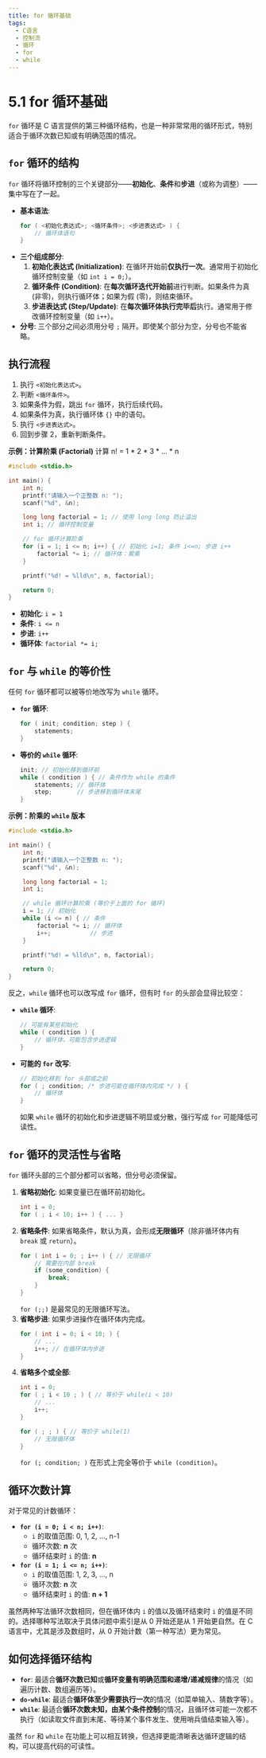 ```yaml
---
title: for 循环基础
tags:
  - C语言
  - 控制流
  - 循环
  - for
  - while
---
```


# 5.1 for 循环基础

`for` 循环是 C 语言提供的第三种循环结构，也是一种非常常用的循环形式，特别适合于循环次数已知或有明确范围的情况。

## `for` 循环的结构

`for` 循环将循环控制的三个关键部分——**初始化**、**条件**和**步进**（或称为调整）——集中写在了一起。

-   **基本语法**:
    ```c
    for ( <初始化表达式>; <循环条件>; <步进表达式> ) {
        // 循环体语句
    }
    ```
-   **三个组成部分**:
    1.  **初始化表达式 (Initialization)**: 在循环开始前**仅执行一次**。通常用于初始化循环控制变量（如 `int i = 0;`）。
    2.  **循环条件 (Condition)**: 在**每次循环迭代开始前**进行判断。如果条件为真 (非零)，则执行循环体；如果为假 (零)，则结束循环。
    3.  **步进表达式 (Step/Update)**: 在**每次循环体执行完毕后**执行。通常用于修改循环控制变量（如 `i++`）。
-   **分号**: 三个部分之间必须用分号 `;` 隔开。即使某个部分为空，分号也不能省略。

## 执行流程

1.  执行 `<初始化表达式>`。
2.  判断 `<循环条件>`。
3.  如果条件为假，跳出 `for` 循环，执行后续代码。
4.  如果条件为真，执行循环体 `{}` 中的语句。
5.  执行 `<步进表达式>`。
6.  回到步骤 2，重新判断条件。

**示例：计算阶乘 (Factorial)**
计算 n! = 1 * 2 * 3 * ... * n

```c
#include <stdio.h>

int main() {
    int n;
    printf("请输入一个正整数 n: ");
    scanf("%d", &n);

    long long factorial = 1; // 使用 long long 防止溢出
    int i; // 循环控制变量

    // for 循环计算阶乘
    for (i = 1; i <= n; i++) { // 初始化 i=1; 条件 i<=n; 步进 i++
        factorial *= i; // 循环体：累乘
    }

    printf("%d! = %lld\n", n, factorial);

    return 0;
}
```
-   **初始化**: `i = 1`
-   **条件**: `i <= n`
-   **步进**: `i++`
-   **循环体**: `factorial *= i;`

## `for` 与 `while` 的等价性

任何 `for` 循环都可以被等价地改写为 `while` 循环。

-   **`for` 循环**:
    ```c
    for ( init; condition; step ) {
        statements;
    }
    ```
-   **等价的 `while` 循环**:
    ```c
    init; // 初始化移到循环前
    while ( condition ) { // 条件作为 while 的条件
        statements; // 循环体
        step;       // 步进移到循环体末尾
    }
    ```

**示例：阶乘的 `while` 版本**
```c
#include <stdio.h>

int main() {
    int n;
    printf("请输入一个正整数 n: ");
    scanf("%d", &n);

    long long factorial = 1; 
    int i; 

    // while 循环计算阶乘 (等价于上面的 for 循环)
    i = 1; // 初始化
    while (i <= n) { // 条件
        factorial *= i; // 循环体
        i++;           // 步进
    }

    printf("%d! = %lld\n", n, factorial);

    return 0;
}
```

反之，`while` 循环也可以改写成 `for` 循环，但有时 `for` 的头部会显得比较空：

-   **`while` 循环**:
    ```c
    // 可能有某些初始化
    while ( condition ) {
        // 循环体，可能包含步进逻辑
    }
    ```
-   **可能的 `for` 改写**:
    ```c
    // 初始化移到 for 头部或之前
    for ( ; condition; /* 步进可能在循环体内完成 */ ) {
        // 循环体
    } 
    ```
    如果 `while` 循环的初始化和步进逻辑不明显或分散，强行写成 `for` 可能降低可读性。

## `for` 循环的灵活性与省略

`for` 循环头部的三个部分都可以省略，但分号必须保留。

1.  **省略初始化**: 如果变量已在循环前初始化。
    ```c
    int i = 0;
    for ( ; i < 10; i++ ) { ... }
    ```
2.  **省略条件**: 如果省略条件，默认为真，会形成**无限循环**（除非循环体内有 `break` 或 `return`）。
    ```c
    for ( int i = 0; ; i++ ) { // 无限循环
        // 需要在内部 break
        if (some_condition) {
            break; 
        }
    }
    ```
    `for (;;)` 是最常见的无限循环写法。
3.  **省略步进**: 如果步进操作在循环体内完成。
    ```c
    for ( int i = 0; i < 10; ) { 
        // ... 
        i++; // 在循环体内步进
    }
    ```
4.  **省略多个或全部**:
    ```c
    int i = 0;
    for ( ; i < 10 ; ) { // 等价于 while(i < 10)
        // ...
        i++;
    }

    for ( ; ; ) { // 等价于 while(1)
        // 无限循环体
    }
    ```
    `for (; condition; )` 在形式上完全等价于 `while (condition)`。

## 循环次数计算

对于常见的计数循环：

-   **`for (i = 0; i < n; i++)`**:
    -   `i` 的取值范围: 0, 1, 2, ..., n-1
    -   循环次数: **n** 次
    -   循环结束时 `i` 的值: **n**
-   **`for (i = 1; i <= n; i++)`**:
    -   `i` 的取值范围: 1, 2, 3, ..., n
    -   循环次数: **n** 次
    -   循环结束时 `i` 的值: **n + 1**

虽然两种写法循环次数相同，但在循环体内 `i` 的值以及循环结束时 `i` 的值是不同的。选择哪种写法取决于具体问题中索引是从 0 开始还是从 1 开始更自然。在 C 语言中，尤其是涉及数组时，从 0 开始计数（第一种写法）更为常见。

## 如何选择循环结构

-   **`for`**: 最适合**循环次数已知**或**循环变量有明确范围和递增/递减规律**的情况（如遍历计数、数组遍历等）。
-   **`do-while`**: 最适合**循环体至少需要执行一次**的情况（如菜单输入、猜数字等）。
-   **`while`**: 最适合**循环次数未知，由某个条件控制**的情况，且循环体可能一次都不执行（如读取文件直到末尾、等待某个事件发生、使用哨兵值结束输入等）。

虽然 `for` 和 `while` 在功能上可以相互转换，但选择更能清晰表达循环逻辑的结构，可以提高代码的可读性。